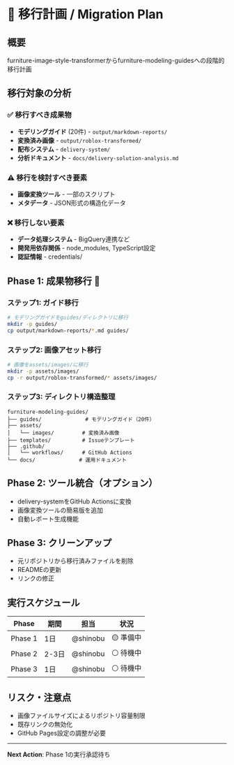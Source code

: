 # 🚛 移行計画 / Migration Plan

## 概要

furniture-image-style-transformerからfurniture-modeling-guidesへの段階的移行計画

## 移行対象の分析

### ✅ 移行すべき成果物
- **モデリングガイド** (20件) - `output/markdown-reports/`
- **変換済み画像** - `output/roblox-transformed/`
- **配布システム** - `delivery-system/`
- **分析ドキュメント** - `docs/delivery-solution-analysis.md`

### ⚠️ 移行を検討すべき要素
- **画像変換ツール** - 一部のスクリプト
- **メタデータ** - JSON形式の構造化データ

### ❌ 移行しない要素
- **データ処理システム** - BigQuery連携など
- **開発用依存関係** - node_modules, TypeScript設定
- **認証情報** - credentials/

## Phase 1: 成果物移行 🎯

### ステップ1: ガイド移行
```bash
# モデリングガイドをguides/ディレクトリに移行
mkdir -p guides/
cp output/markdown-reports/*.md guides/
```

### ステップ2: 画像アセット移行
```bash
# 画像をassets/images/に移行
mkdir -p assets/images/
cp -r output/roblox-transformed/* assets/images/
```

### ステップ3: ディレクトリ構造整理
```
furniture-modeling-guides/
├── guides/              # モデリングガイド（20件）
├── assets/
│   └── images/         # 変換済み画像
├── templates/          # Issueテンプレート
├── .github/
│   └── workflows/      # GitHub Actions
└── docs/              # 運用ドキュメント
```

## Phase 2: ツール統合（オプション）

- delivery-systemをGitHub Actionsに変換
- 画像変換ツールの簡易版を追加
- 自動レポート生成機能

## Phase 3: クリーンアップ

- 元リポジトリから移行済みファイルを削除
- READMEの更新
- リンクの修正

## 実行スケジュール

| Phase | 期間 | 担当 | 状況 |
|-------|------|------|------|
| Phase 1 | 1日 | @shinobu | 🟡 準備中 |
| Phase 2 | 2-3日 | @shinobu | ⚪ 待機中 |
| Phase 3 | 1日 | @shinobu | ⚪ 待機中 |

## リスク・注意点

- 画像ファイルサイズによるリポジトリ容量制限
- 既存リンクの無効化
- GitHub Pages設定の調整が必要

---

**Next Action**: Phase 1の実行承認待ち
